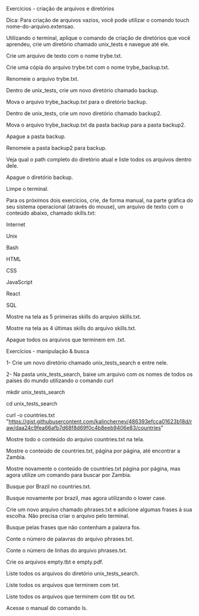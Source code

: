 Exercícios - criação de arquivos e diretórios


Dica: Para criação de arquivos vazios, você pode utilizar o comando touch nome-do-arquivo.extensao.

Utilizando o terminal, aplique o comando de criação de diretórios que você aprendeu, crie um diretório chamado unix_tests e navegue até ele.

Crie um arquivo de texto com o nome trybe.txt.

Crie uma cópia do arquivo trybe.txt com o nome trybe_backup.txt.

Renomeie o arquivo trybe.txt.

Dentro de unix_tests, crie um novo diretório chamado backup.

Mova o arquivo trybe_backup.txt para o diretório backup.

Dentro de unix_tests, crie um novo diretório chamado backup2.

Mova o arquivo trybe_backup.txt da pasta backup para a pasta backup2.

Apague a pasta backup.

Renomeie a pasta backup2 para backup.

Veja qual o path completo do diretório atual e liste todos os arquivos dentro dele.

Apague o diretório backup.

Limpe o terminal.

Para os próximos dois exercícios, crie, de forma manual, na parte gráfica do seu sistema operacional (através do mouse), um arquivo de texto com o conteúdo abaixo, chamado skills.txt:

Internet

Unix

Bash

HTML

CSS

JavaScript

React

SQL

Mostre na tela as 5 primeiras skills do arquivo skills.txt.

Mostre na tela as 4 últimas skills do arquivo skills.txt.

Apague todos os arquivos que terminem em .txt.



Exercícios - manipulação & busca

1- Crie um novo diretório chamado unix_tests_search e entre nele. 

2- Na pasta unix_tests_search, baixe um arquivo com os nomes de todos os países do mundo utilizando o comando curl

mkdir unix_tests_search

cd unix_tests_search

curl -o countries.txt "https://gist.githubusercontent.com/kalinchernev/486393efcca01623b18d/raw/daa24c9fea66afb7d68f8d69f0c4b8eeb9406e83/countries"

Mostre todo o conteúdo do arquivo countries.txt na tela.

Mostre o conteúdo de countries.txt, página por página, até encontrar a Zambia.

Mostre novamente o conteúdo de countries.txt página por página, mas agora utilize um comando para buscar por Zambia.

Busque por Brazil no countries.txt.

Busque novamente por brazil, mas agora utilizando o lower case.

Crie um novo arquivo chamado phrases.txt e adicione algumas frases à sua escolha. Não precisa criar o arquivo pelo terminal.

Busque pelas frases que não contenham a palavra fox.

Conte o número de palavras do arquivo phrases.txt.

Conte o número de linhas do arquivo phrases.txt.

Crie os arquivos empty.tbt e empty.pdf.

Liste todos os arquivos do diretório unix_tests_search.

Liste todos os arquivos que terminem com txt.

Liste todos os arquivos que terminem com tbt ou txt.

Acesse o manual do comando ls.
